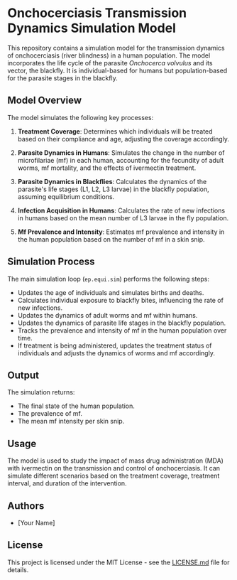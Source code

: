 # Onchocerciasis Transmission Dynamics Simulation Model

This repository contains a simulation model for the transmission dynamics of onchocerciasis (river blindness) in a human population. The model incorporates the life cycle of the parasite *Onchocerca volvulus* and its vector, the blackfly. It is individual-based for humans but population-based for the parasite stages in the blackfly.

## Model Overview

The model simulates the following key processes:

1. **Treatment Coverage**: Determines which individuals will be treated based on their compliance and age, adjusting the coverage accordingly.

2. **Parasite Dynamics in Humans**: Simulates the change in the number of microfilariae (mf) in each human, accounting for the fecundity of adult worms, mf mortality, and the effects of ivermectin treatment.

3. **Parasite Dynamics in Blackflies**: Calculates the dynamics of the parasite's life stages (L1, L2, L3 larvae) in the blackfly population, assuming equilibrium conditions.

4. **Infection Acquisition in Humans**: Calculates the rate of new infections in humans based on the mean number of L3 larvae in the fly population.

5. **Mf Prevalence and Intensity**: Estimates mf prevalence and intensity in the human population based on the number of mf in a skin snip.

## Simulation Process

The main simulation loop (`ep.equi.sim`) performs the following steps:

- Updates the age of individuals and simulates births and deaths.
- Calculates individual exposure to blackfly bites, influencing the rate of new infections.
- Updates the dynamics of adult worms and mf within humans.
- Updates the dynamics of parasite life stages in the blackfly population.
- Tracks the prevalence and intensity of mf in the human population over time.
- If treatment is being administered, updates the treatment status of individuals and adjusts the dynamics of worms and mf accordingly.

## Output

The simulation returns:

- The final state of the human population.
- The prevalence of mf.
- The mean mf intensity per skin snip.

## Usage

The model is used to study the impact of mass drug administration (MDA) with ivermectin on the transmission and control of onchocerciasis. It can simulate different scenarios based on the treatment coverage, treatment interval, and duration of the intervention.

## Authors

- [Your Name]

## License

This project is licensed under the MIT License - see the [LICENSE.md](LICENSE.md) file for details.
